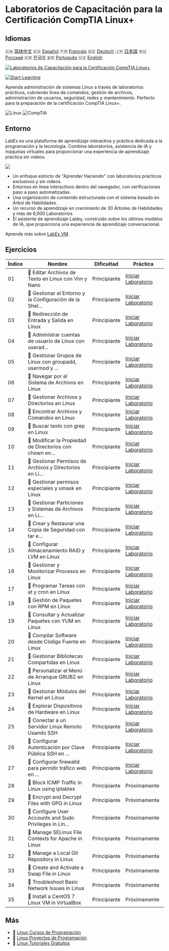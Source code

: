 # Laboratorios de Capacitación para la Certificación CompTIA Linux+

## Idiomas

🇨🇳 [简体中文](README_zh.md) 🇪🇸 [Español](README_es.md) 🇫🇷 [Français](README_fr.md) 🇩🇪 [Deutsch](README_de.md) 🇯🇵 [日本語](README_ja.md) 🇷🇺 [Русский](README_ru.md) 🇰🇷 [한국어](README_ko.md) 🇧🇷 [Português](README_pt.md) 🇺🇸 [English](README.md) 

[![Laboratorios de Capacitación para la Certificación CompTIA Linux+](https://cover-creator.labex.io/comptia-linux-plus-training-labs.png?lang=es)](https://labex.io/es/courses/comptia-linux-plus-training-labs)

[![Start-Learning](https://img.shields.io/badge/Start-Learning-whitesmoke?style=for-the-badge)](https://labex.io/es/courses/comptia-linux-plus-training-labs)

Aprenda administración de sistemas Linux a través de laboratorios prácticos, cubriendo línea de comandos, gestión de archivos, administración de usuarios, seguridad, redes y mantenimiento. Perfecto para la preparación de la certificación CompTIA Linux+.

![Linux](https://img.shields.io/badge/Linux-whitesmoke?style=for-the-badge&logo=linux)
![CompTIA](https://img.shields.io/badge/CompTIA-whitesmoke?style=for-the-badge&logo=comptia)


## Entorno

LabEx es una plataforma de aprendizaje interactiva y práctica dedicada a la programación y la tecnología. Combina laboratorios, asistencia de IA y máquinas virtuales para proporcionar una experiencia de aprendizaje práctica sin videos.

![](https://tutorial-screenshot.getvm.io/images/vm-1725247253.png)

- Un enfoque estricto de "Aprender Haciendo" con laboratorios prácticos exclusivos y sin videos.
- Entornos en línea interactivos dentro del navegador, con verificaciones paso a paso automatizadas.
- Una organización de contenido estructurada con el sistema basado en Árbol de Habilidades.
- Un recurso de aprendizaje en crecimiento de 30 Árboles de Habilidades y más de 6,000 Laboratorios.
- El asistente de aprendizaje Labby, construido sobre los últimos modelos de IA, que proporciona una experiencia de aprendizaje conversacional.

Aprende más sobre [LabEx VM](https://support.labex.io/using-labex/virtual-machine).

## Ejercicios

|   Índice | Nombre                                                   | Dificultad   | Práctica                                                                                                                                                 |
|----------|----------------------------------------------------------|--------------|----------------------------------------------------------------------------------------------------------------------------------------------------------|
|       01 | 📖 Editar Archivos de Texto en Linux con Vim y Nano      | Principiante | <a target='_blank' href='https://labex.io/es/tutorials/linux-edit-text-files-in-linux-with-vim-and-nano-591076'>Iniciar Laboratorio</a>                  |
|       02 | 📖 Gestionar el Entorno y la Configuración de la Shel... | Principiante | <a target='_blank' href='https://labex.io/es/tutorials/linux-manage-shell-environment-and-configuration-in-linux-590838'>Iniciar Laboratorio</a>         |
|       03 | 📖 Redirección de Entrada y Salida en Linux              | Principiante | <a target='_blank' href='https://labex.io/es/tutorials/linux-redirecting-input-and-output-in-linux-590840'>Iniciar Laboratorio</a>                       |
|       04 | 📖 Administrar cuentas de usuario de Linux con userad... | Principiante | <a target='_blank' href='https://labex.io/es/tutorials/linux-manage-linux-user-accounts-with-useradd-usermod-and-userdel-590837'>Iniciar Laboratorio</a> |
|       05 | 📖 Gestionar Grupos de Linux con groupadd, usermod y ... | Principiante | <a target='_blank' href='https://labex.io/es/tutorials/linux-manage-linux-groups-with-groupadd-usermod-and-groupdel-590836'>Iniciar Laboratorio</a>      |
|       06 | 📖 Navegar por el Sistema de Archivos en Linux           | Principiante | <a target='_blank' href='https://labex.io/es/tutorials/linux-navigate-the-filesystem-in-linux-590971'>Iniciar Laboratorio</a>                            |
|       07 | 📖 Gestionar Archivos y Directorios en Linux             | Principiante | <a target='_blank' href='https://labex.io/es/tutorials/linux-manage-files-and-directories-in-linux-590835'>Iniciar Laboratorio</a>                       |
|       08 | 📖 Encontrar Archivos y Comandos en Linux                | Principiante | <a target='_blank' href='https://labex.io/es/tutorials/linux-find-files-and-commands-in-linux-590834'>Iniciar Laboratorio</a>                            |
|       09 | 📖 Buscar texto con grep en Linux                        | Principiante | <a target='_blank' href='https://labex.io/es/tutorials/linux-search-text-with-grep-in-linux-590841'>Iniciar Laboratorio</a>                              |
|       10 | 📖 Modificar la Propiedad de Directorios con chown en... | Principiante | <a target='_blank' href='https://labex.io/es/tutorials/linux-modify-directory-ownership-with-chown-in-linux-590847'>Iniciar Laboratorio</a>              |
|       11 | 📖 Gestionar Permisos de Archivos y Directorios en Li... | Principiante | <a target='_blank' href='https://labex.io/es/tutorials/linux-manage-file-and-directory-permissions-in-linux-590844'>Iniciar Laboratorio</a>              |
|       12 | 📖 Gestionar permisos especiales y umask en Linux        | Principiante | <a target='_blank' href='https://labex.io/es/tutorials/linux-manage-special-permissions-and-umask-in-linux-590846'>Iniciar Laboratorio</a>               |
|       13 | 📖 Gestionar Particiones y Sistemas de Archivos en Li... | Principiante | <a target='_blank' href='https://labex.io/es/tutorials/linux-manage-linux-partitions-and-filesystems-590845'>Iniciar Laboratorio</a>                     |
|       14 | 📖 Crear y Restaurar una Copia de Seguridad con tar e... | Principiante | <a target='_blank' href='https://labex.io/es/tutorials/linux-create-and-restore-a-backup-with-tar-in-linux-590843'>Iniciar Laboratorio</a>               |
|       15 | 📖 Configurar Almacenamiento RAID y LVM en Linux         | Principiante | <a target='_blank' href='https://labex.io/es/tutorials/linux-configure-raid-and-lvm-storage-in-linux-590842'>Iniciar Laboratorio</a>                     |
|       16 | 📖 Gestionar y Monitorizar Procesos en Linux             | Principiante | <a target='_blank' href='https://labex.io/es/tutorials/linux-manage-and-monitor-linux-processes-590864'>Iniciar Laboratorio</a>                          |
|       17 | 📖 Programar Tareas con at y cron en Linux               | Principiante | <a target='_blank' href='https://labex.io/es/tutorials/linux-schedule-tasks-with-at-and-cron-in-linux-590870'>Iniciar Laboratorio</a>                    |
|       18 | 📖 Gestión de Paquetes con RPM en Linux                  | Principiante | <a target='_blank' href='https://labex.io/es/tutorials/rhel-managing-packages-with-rpm-in-linux-590868'>Iniciar Laboratorio</a>                          |
|       19 | 📖 Consultar y Actualizar Paquetes con YUM en Linux      | Principiante | <a target='_blank' href='https://labex.io/es/tutorials/rhel-query-and-update-packages-with-yum-in-linux-590869'>Iniciar Laboratorio</a>                  |
|       20 | 📖 Compilar Software desde Código Fuente en Linux        | Principiante | <a target='_blank' href='https://labex.io/es/tutorials/linux-build-software-from-source-code-in-linux-590853'>Iniciar Laboratorio</a>                    |
|       21 | 📖 Gestionar Bibliotecas Compartidas en Linux            | Principiante | <a target='_blank' href='https://labex.io/es/tutorials/linux-manage-shared-libraries-in-linux-590867'>Iniciar Laboratorio</a>                            |
|       22 | 📖 Personalizar el Menú de Arranque GRUB2 en Linux       | Principiante | <a target='_blank' href='https://labex.io/es/tutorials/linux-customize-the-grub2-boot-menu-in-linux-590859'>Iniciar Laboratorio</a>                      |
|       23 | 📖 Gestionar Módulos del Kernel en Linux                 | Principiante | <a target='_blank' href='https://labex.io/es/tutorials/linux-manage-kernel-modules-in-linux-590865'>Iniciar Laboratorio</a>                              |
|       24 | 📖 Explorar Dispositivos de Hardware en Linux            | Principiante | <a target='_blank' href='https://labex.io/es/tutorials/linux-explore-hardware-devices-in-linux-590861'>Iniciar Laboratorio</a>                           |
|       25 | 📖 Conectar a un Servidor Linux Remoto Usando SSH        | Principiante | <a target='_blank' href='https://labex.io/es/tutorials/linux-connect-to-a-remote-linux-server-using-ssh-590857'>Iniciar Laboratorio</a>                  |
|       26 | 📖 Configurar Autenticación por Clave Pública SSH en ... | Principiante | <a target='_blank' href='https://labex.io/es/tutorials/linux-configure-ssh-public-key-authentication-in-linux-590855'>Iniciar Laboratorio</a>            |
|       27 | 📖 Configurar firewalld para permitir tráfico web en ... | Principiante | <a target='_blank' href='https://labex.io/es/tutorials/linux-configure-firewalld-to-allow-web-traffic-in-linux-590854'>Iniciar Laboratorio</a>           |
|       28 | 📖 Block ICMP Traffic in Linux using iptables            | Principiante | Próximamente                                                                                                                                             |
|       29 | 📖 Encrypt and Decrypt Files with GPG in Linux           | Principiante | Próximamente                                                                                                                                             |
|       30 | 📖 Configure User Accounts and Sudo Privileges in Lin... | Principiante | Próximamente                                                                                                                                             |
|       31 | 📖 Manage SELinux File Contexts for Apache in Linux      | Principiante | Próximamente                                                                                                                                             |
|       32 | 📖 Manage a Local Git Repository in Linux                | Principiante | Próximamente                                                                                                                                             |
|       33 | 📖 Create and Activate a Swap File in Linux              | Principiante | Próximamente                                                                                                                                             |
|       34 | 📖 Troubleshoot Basic Network Issues in Linux            | Principiante | Próximamente                                                                                                                                             |
|       35 | 📖 Install a CentOS 7 Linux VM in VirtualBox             | Principiante | Próximamente                                                                                                                                             |

## Más

- 🔗 [Linux Cursos de Programación](https://github.com/labex-labs/awesome-programming-courses)
- 🔗 [Linux Proyectos de Programación](https://github.com/labex-labs/awesome-programming-projects)
- 🔗 [Linux Tutoriales Gratuitos](https://github.com/labex-labs/linux-free-tutorials)

